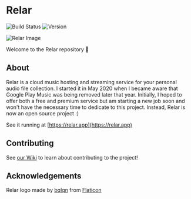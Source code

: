 # Relar

![Build Status](https://img.shields.io/github/workflow/status/jsmith/relar/Release?style=for-the-badge&logo=GitHub)
![Version](https://img.shields.io/github/package-json/v/jsmith/relar?style=for-the-badge)

![Relar Image](https://relar.app/screenshot.png)

Welcome to the Relar repository 🎵

## About

Relar is a cloud music hosting and streaming service for your personal audio file collection. I started it in May 2020 when I became aware that Google Play Music was being removed later that year. Initially, I hoped to offer both a free and premium service but am starting a new job soon and won't have the necessary time to dedicate to this project. Instead, Relar is now an open source project :)

See it running at [https://relar.app](https://relar.app)

## Contributing

See [our Wiki](https://github.com/jsmith/relar/wiki) to learn about contributing to the project!

## Acknowledgements

Relar logo made by [bqlqn](https://www.flaticon.com/authors/bqlqn) from [Flaticon](https://www.flaticon.com)
